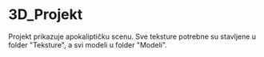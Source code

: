 # 3D_Projekt
Projekt prikazuje apokaliptičku scenu. Sve teksture potrebne su stavljene u folder "Teksture", a svi modeli u folder "Modeli".
